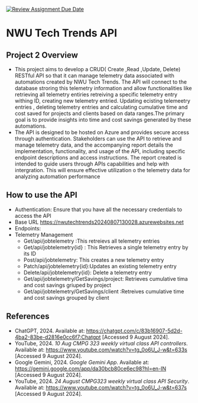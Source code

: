 [![Review Assignment Due Date](https://classroom.github.com/assets/deadline-readme-button-22041afd0340ce965d47ae6ef1cefeee28c7c493a6346c4f15d667ab976d596c.svg)](https://classroom.github.com/a/290U_JNB)

# NWU Tech Trends API

## Project 2 Overview
* This project aims to develop a CRUD( Create ,Read ,Update, Delete) RESTful API so that it can manage telemetry
data associated with automations created by NWU Tech Trends. The API will connect to the database stroring this 
telemetry information and allow functionalities like retrieving all telemetry entiries retreiving a specific telemetry
entry withing ID, creating new telemetry entried. Updating ecisting telemeetry entries , deleting telemetry entries
and calculating cumulative time and cost saved for projects and clients based on data ranges.The primary goal is to provide insights into time and cost savings generated by these automations.
* The API is designed to be hosted on Azure and provides secure access through authentication. Stakeholders can use the API to retrieve and manage telemetry data, and the accompanying report details the implementation, functionality, and usage of the API, including specific endpoint descriptions and access instructions. The report created is intended to guide users through APIs capabilities and help with intergration. This will ensure effective
utilization o the telemetry data for analyzing automation performance

## How to use the API
* Authentication: Ensure that you have all the necessary credentials to access the API
* Base URL https://nwutechtrends20240807130028.azurewebsites.net
* Endpoints:
* Telemetry Management
    - Get/api/jobtelemetry :This retreievs all telemetry entries
    - Get/api/jobtelemetry{id} : This Retrieves a single telemetry entry by its ID
    - Post/api/jobtelemetry: This creates a new telemetry entry
    - Patch/api/jobtelemetry{id}:Updates an existing telemetry entry
    - Delete/api/jobtelemetry{id}: Delete a telemetry entry
    - Get/api/jobtelemetry/GetSavings/project: Retrieves cumulative tima and cost savings griuped by project
    - Get/api/jobtelemetry/GetSavings/client :Retreives cumulative time and cost savings grouped by client


## References
- ChatGPT, 2024. Available at: <https://chatgpt.com/c/83b16907-5d2d-4ba2-83be-d2816e0cc6f7:Chatgpt> [Accessed 9 August 2024].
- YouTube, 2024. *10 Aug CMPG 323 weekly virtual class API controllers*. Available at: <https://www.youtube.com/watch?v=tg_0o6U_J-w&t=633s> [Accessed 9 August 2024].
- Google Gemini, 2024. *Google Gemini App*. Available at: <https://gemini.google.com/app/da30bcb80ce6ec98?hl=en-IN> [Accessed 9 August 2024].
- YouTube, 2024. *24 August CMPG323 weekly virtual class API Security*. Available at: <https://www.youtube.com/watch?v=tg_0o6U_J-w&t=637s> [Accessed 9 August 2024].



